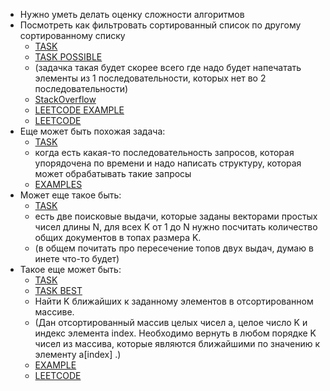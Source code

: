- Нужно уметь делать оценку сложности алгоритмов
- Посмотреть как фильтровать сортированный список по другому сортированному списку
  - [TASK](practice/task_1.py)
  - [TASK POSSIBLE](practice/task_1_possible.py)
  - (задачка такая будет скорее всего где надо будет напечатать элементы из 1 последовательности, которых нет во 2 последовательности)
  - [StackOverflow](https://ru.stackoverflow.com/questions/969031/python-%D0%9A%D0%B0%D0%BA-%D0%BE%D1%82%D1%81%D0%BE%D1%80%D1%82%D0%B8%D1%80%D0%BE%D0%B2%D0%B0%D1%82%D1%8C-%D1%81%D0%BF%D0%B8%D1%81%D0%BE%D0%BA-%D0%BD%D0%B0-%D0%BE%D1%81%D0%BD%D0%BE%D0%B2%D0%B5-%D0%B4%D1%80%D1%83%D0%B3%D0%BE%D0%B3%D0%BE-%D1%81%D0%BF%D0%B8%D1%81%D0%BA%D0%B0)
  - [LEETCODE EXAMPLE](https://leetcode.com/problems/sort-the-people/)
  - [LEETCODE](https://leetcode.com/problems/find-the-difference-of-two-arrays/)
- Еще может быть похожая задача: 
  - [TASK](practice/task_2.py)
  - когда есть какая-то последовательность запросов, которая упорядочена по времени и надо написать структуру, которая может обрабатывать такие запросы
  - [EXAMPLES](https://informatics.msk.ru/py-source/source/dir/240-348?page=4&cnt=50)
- Может еще такое быть: 
  - [TASK](practice/task_3.py)
  - есть две поисковые выдачи, которые заданы векторами простых чисел длины N, для всех K от 1 до N нужно посчитать количество общих документов в топах размера K.
  - (в общем почитать про пересечение топов двух выдач, думаю в инете что-то будет)
- Такое еще может быть:
  - [TASK](practice/task_4.py)
  - [TASK BEST](practice/task_4_best.py)
  - Найти K ближайших к заданному элементов в отсортированном массиве.
  - (Дан отсортированный массив целых чисел a, целое число K и индекс элемента index. Необходимо вернуть в любом порядке K чисел из массива, которые являются ближайшими по значению к элементу a[index] .)
  - [EXAMPLE](https://www.techiedelight.com/ru/find-k-closest-elements-to-given-value-array/)
  - [LEETCODE](https://leetcode.com/problems/find-k-closest-elements/)